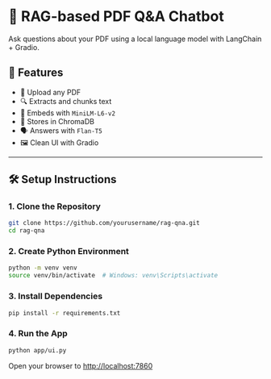 
# 🤖 RAG-based PDF Q&A Chatbot

Ask questions about your PDF using a local language model with LangChain + Gradio.



## 🚀 Features
- 📄 Upload any PDF
- 🔍 Extracts and chunks text
- 🧠 Embeds with `MiniLM-L6-v2`
- 💾 Stores in ChromaDB
- 🗣️ Answers with `Flan-T5`
- 🖼️ Clean UI with Gradio

---

## 🛠️ Setup Instructions

### 1. Clone the Repository
```bash
git clone https://github.com/yourusername/rag-qna.git
cd rag-qna
```

### 2. Create Python Environment
```bash
python -m venv venv
source venv/bin/activate  # Windows: venv\Scripts\activate
```

### 3. Install Dependencies
```bash
pip install -r requirements.txt
```

### 4. Run the App
```bash
python app/ui.py
```
Open your browser to [http://localhost:7860](http://localhost:7860)
